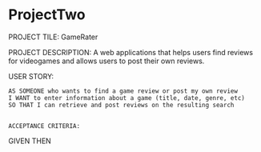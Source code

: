 # ProjectTwo

PROJECT TILE: GameRater

PROJECT DESCRIPTION: A web applications that helps users find reviews for videogames and allows users to post their own reviews.


USER STORY:
~~~
AS SOMEONE who wants to find a game review or post my own review
I WANT to enter information about a game (title, date, genre, etc)
SO THAT I can retrieve and post reviews on the resulting search


ACCEPTANCE CRITERIA:
~~~
GIVEN 
THEN

